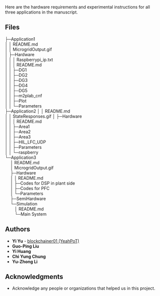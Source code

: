 

Here are the hardware requirements and experimental instructions for all three applications in the manuscript.

## Files

├─Application1  
│  │  README.md  
│  │ MicrogridOutput.gif  
│  ├─Hardware  
│  │  │  Raspberrypi_ip.txt  
│  │  │  README.md  
│  │  ├─DG1  
│  │  ├─DG2  
│  │  ├─DG3  
│  │  ├─DG4  
│  │  ├─DG5  
│  │  ├─m2plab_cnf  
│  │  ├─Plot    
│  │  └─Parameters  
├─Application2 
│  │ README.md   
│  │ StateResponses.gif
│  ├─Hardware  
│  │  │  README.md  
│  │  ├─Area1  
│  │  ├─Area2  
│  │  ├─Area3  
│  │  ├─HIL_LFC_UDP  
│  │  ├─Parameters  
│  │  └─raspberry  
└─Application3  
&emsp;&nbsp;│ README.md   
&emsp;&nbsp;│ MicrogridOutput.gif  
&emsp;&nbsp;├─Hardware  
&emsp;   │ │  README.md  
&emsp;   │ ├─Codes for DSP in plant side  
&emsp;   │ ├─Codes for PFC  
&emsp;   │  └─Parameters  
&emsp;   ├─SemiHardware  
&emsp;   └─Simulation  
&emsp;    &emsp;│  README.md  
&emsp;    &emsp;└─Main System  

        
## Authors

* **Yi Yu** - [blockchainer01 (YeahPoT) ](https://github.com/blockchainer01)
* **Guo-Ping Liu**
* **Yi Huang**
* **Chi Yung Chung**
* **Yu-Zhong Li**

## Acknowledgments

 * Acknowledge any people or organizations that helped us in this project. 

